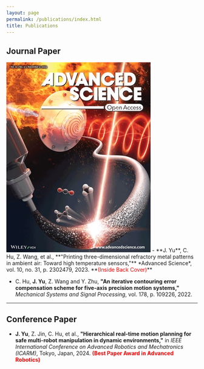 ```yaml
---
layout: page
permalink: /publications/index.html
title: Publications
---
```



## Journal Paper

<img src="/images/research/DIW_TMLS_Cover.jpg" class="floatpic2">
- **J. Yu**, C. Hu, Z. Wang, et al., **"Printing three-dimensional refractory metal patterns in ambient air: Toward high temperature sensors,"** *Advanced Science*, vol. 10, no. 31, p. 2302479, 2023. **<font color='red'>(Inside Back Cover)</font>**

-  C. Hu, **J. Yu**, Z. Wang and Y. Zhu, **"An iterative contouring error compensation scheme for five-axis precision motion systems,"** *Mechanical Systems and Signal Processing*, vol. 178, p. 109226, 2022.


---

## Conference Paper

- **J. Yu**, Z. Jin, C. Hu, et al., **"Hierarchical real-time motion planning for safe multi-robot manipulation in dynamic environments,"** in *IEEE International Conference on Advanced Robotics and Mechatronics (ICARM)*, Tokyo, Japan, 2024. **<font color='red'>(Best Paper Award in Advanced Robotics)</font>**






